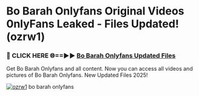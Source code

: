 # Bo Barah Onlyfans Original Videos 0nlyFans Leaked - Files Updated! (ozrw1)

<h3>🔴 CLICK HERE 🌐==►► <a href="https://tinyurl.com/x26r9saj" rel="nofollow">Bo Barah Onlyfans Updated Files</a></h3>

Get Bo Barah Onlyfans and all content. Now you can access all videos and pictures of Bo Barah Onlyfans. New Updated Files 2025!

[![ozrw1](https://i.imgur.com/LkgZPqh.gif)](https://tinyurl.com/x26r9saj)
bo barah onlyfans